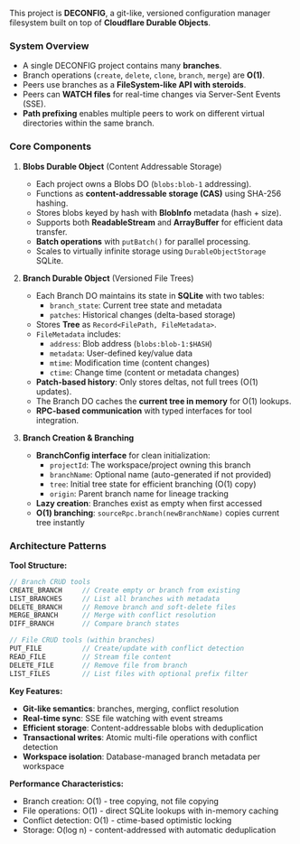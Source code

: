 This project is **DECONFIG**, a git-like, versioned configuration manager filesystem built on top of **Cloudflare Durable Objects**.

### System Overview

* A single DECONFIG project contains many **branches**.
* Branch operations (`create`, `delete`, `clone`, `branch`, `merge`) are **O(1)**.
* Peers use branches as a **FileSystem-like API with steroids**.
* Peers can **WATCH files** for real-time changes via Server-Sent Events (SSE).
* **Path prefixing** enables multiple peers to work on different virtual directories within the same branch.

### Core Components

1. **Blobs Durable Object** (Content Addressable Storage)

   * Each project owns a Blobs DO (`blobs:blob-1` addressing).
   * Functions as **content-addressable storage (CAS)** using SHA-256 hashing.
   * Stores blobs keyed by hash with **BlobInfo** metadata (hash + size).
   * Supports both **ReadableStream** and **ArrayBuffer** for efficient data transfer.
   * **Batch operations** with `putBatch()` for parallel processing.
   * Scales to virtually infinite storage using `DurableObjectStorage` SQLite.

2. **Branch Durable Object** (Versioned File Trees)

   * Each Branch DO maintains its state in **SQLite** with two tables:
     - `branch_state`: Current tree state and metadata
     - `patches`: Historical changes (delta-based storage)
   * Stores **Tree** as `Record<FilePath, FileMetadata>`.
   * `FileMetadata` includes:
     - `address`: Blob address (`blobs:blob-1:$HASH`)
     - `metadata`: User-defined key/value data
     - `mtime`: Modification time (content changes)
     - `ctime`: Change time (content or metadata changes)
   * **Patch-based history**: Only stores deltas, not full trees (O(1) updates).
   * The Branch DO caches the **current tree in memory** for O(1) lookups.
   * **RPC-based communication** with typed interfaces for tool integration.

3. **Branch Creation & Branching**

   * **BranchConfig interface** for clean initialization:
     - `projectId`: The workspace/project owning this branch
     - `branchName`: Optional name (auto-generated if not provided)
     - `tree`: Initial tree state for efficient branching (O(1) copy)
     - `origin`: Parent branch name for lineage tracking
   * **Lazy creation**: Branches exist as empty when first accessed
   * **O(1) branching**: `sourceRpc.branch(newBranchName)` copies current tree instantly

### Architecture Patterns

**Tool Structure:**
```typescript
// Branch CRUD tools
CREATE_BRANCH     // Create empty or branch from existing
LIST_BRANCHES     // List all branches with metadata
DELETE_BRANCH     // Remove branch and soft-delete files
MERGE_BRANCH      // Merge with conflict resolution
DIFF_BRANCH       // Compare branch states

// File CRUD tools (within branches)
PUT_FILE          // Create/update with conflict detection
READ_FILE         // Stream file content
DELETE_FILE       // Remove file from branch
LIST_FILES        // List files with optional prefix filter
```

**Key Features:**
- **Git-like semantics**: branches, merging, conflict resolution
- **Real-time sync**: SSE file watching with event streams
- **Efficient storage**: Content-addressable blobs with deduplication
- **Transactional writes**: Atomic multi-file operations with conflict detection
- **Workspace isolation**: Database-managed branch metadata per workspace

**Performance Characteristics:**
- Branch creation: O(1) - tree copying, not file copying
- File operations: O(1) - direct SQLite lookups with in-memory caching
- Conflict detection: O(1) - ctime-based optimistic locking
- Storage: O(log n) - content-addressed with automatic deduplication


